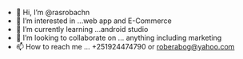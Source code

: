 - 👋 Hi, I’m @rasrobachn
- 👀 I’m interested in ...web app and E-Commerce
- 🌱 I’m currently learning ...android studio
- 💞️ I’m looking to collaborate on ... anything including marketing 
- 📫 How to reach me ... +251924474790 or roberabog@yahoo.com

<!---
rasrobachn/rasrobachn is a ✨ special ✨ repository because its `README.md` (this file) appears on your GitHub profile.
You can click the Preview link to take a look at your changes.
--->

